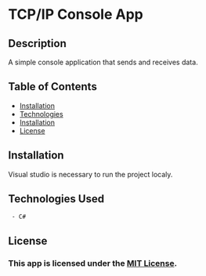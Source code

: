 # TCP/IP Console App

## Description
A simple console application that sends and receives data.
  
## Table of Contents
 * [Installation](#installation)
 * [Technologies](#technologies-used)
 * [Installation](#installation)
 * [License](#license)

## Installation

Visual studio is necessary to run the project localy.


## Technologies Used
     - C#
     
## License
### This app is licensed under the [MIT License](LICENSE).
